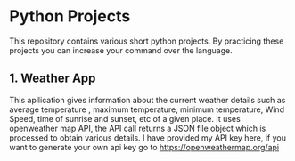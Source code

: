 # Python Projects
This repository contains various short python projects. By practicing these projects you can increase your command over the language.

## 1. Weather App
This apllication gives information about the current weather details such as average temperature , maximum temperature, minimum temperature, Wind Speed, time of sunrise and sunset, etc of a given place.
It uses openweather map API, the API call returns a JSON file object which is processed to obtain various details.
I have provided my API key here, if you want to generate your own api key go to https://openweathermap.org/api
